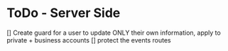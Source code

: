 # ToDo - Server Side

[] Create guard for a user to update ONLY their own information, apply to private + business accounts
[] protect the events routes

